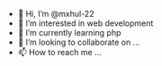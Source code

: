 - 👋 Hi, I’m @mxhul-22
- 👀 I’m interested in web development
- 🌱 I’m currently learning php 
- 💞️ I’m looking to collaborate on ...
- 📫 How to reach me ...

<!---
mxhul-22/mxhul-22 is a ✨ special ✨ repository because its `README.md` (this file) appears on your GitHub profile.
You can click the Preview link to take a look at your changes.
--->
